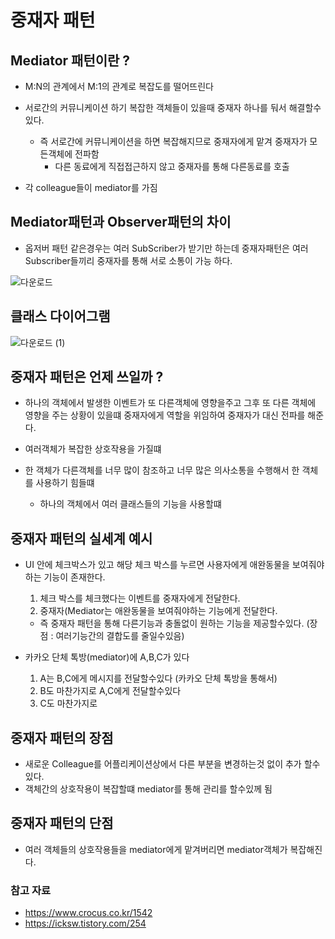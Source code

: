 # 중재자 패턴 


## Mediator 패턴이란 ?
- M:N의 관계에서 M:1의 관계로 복잡도를 떨어뜨린다
 - 서로간의 커뮤니케이션 하기 복잡한 객체들이 있을때 중재자 하나를 둬서 해결할수있다.
    - 즉 서로간에 커뮤니케이션을 하면 복잡해지므로 중재자에게 맡겨 중재자가 모든객체에 전파함
      - 다른 동료에게 직접접근하지 않고 중재자를 통해 다른동료를 호출 

 - 각 colleague들이 mediator를 가짐 
    

## Mediator패턴과 Observer패턴의 차이
- 옵저버 패턴 같은경우는 여러 SubScriber가 받기만 하는데 중재자패턴은 여러 Subscriber들끼리 중재자를 통해 서로 소통이 가능 하다.


![다운로드](https://user-images.githubusercontent.com/100929485/182151174-38166529-4774-4405-b5fc-bd9662db0565.png)




## 클래스 다이어그램 

![다운로드 (1)](https://user-images.githubusercontent.com/100929485/182151190-79c3e77e-569f-4bdd-b11d-e5de82459f76.png)



## 중재자 패턴은 언제 쓰일까 ?
 - 하나의 객체에서 발생한 이벤트가 또 다른객체에 영향을주고 그후 또 다른 객체에 영향을 주는 상황이 있을떄 중재자에게 역할을 위임하여 중재자가 대신 전파를 해준다.

 - 여러객체가 복잡한 상호작용을 가질떄 
 - 한 객체가 다른객체를 너무 많이 참조하고 너무 많은 의사소통을 수행해서 한 객체를 사용하기 힘들떄 
   - 하나의 객체에서 여러 클래스들의 기능을 사용할떄


## 중재자 패턴의 실세계 예시
 - UI 안에 체크박스가 있고 해당 체크 박스를 누르면 사용자에게 애완동물을 보여줘야하는 기능이 존재한다.
    1.  체크 박스를 체크했다는 이벤트를 중재자에게 전달한다. 
    2.  중재자(Mediator는 애완동물을 보여줘야하는 기능에게 전달한다.
    - 즉 중재자 패턴을 통해 다른기능과 충돌없이 원하는 기능을 제공할수있다. (장점 : 여러기능간의 결합도를 줄일수있음) 

- 카카오 단체 톡방(mediator)에 A,B,C가 있다
  1. A는 B,C에게 메시지를 전달할수있다 (카카오 단체 톡방을 통해서)
  2. B도 마찬가지로 A,C에게 전달할수있다 
  3. C도 마찬가지로


## 중재자 패턴의 장점
- 새로운 Colleague를 어플리케이션상에서 다른 부분을 변경하는것 없이 추가 할수있다.
- 객체간의 상호작용이 복잡할떄 mediator를 통해 관리를 할수있께 됨



## 중재자 패턴의 단점 
- 여러 객체들의 상호작용들을 mediator에게 맡겨버리면 mediator객체가 복잡해진다.




### 참고 자료
- https://www.crocus.co.kr/1542
- https://icksw.tistory.com/254
